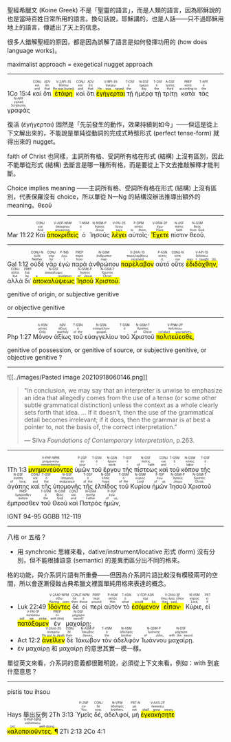聖經希臘文 (Koine Greek) 不是「聖靈的語言」，而是人類的語言，因為耶穌說的也是當時百姓日常所用的語言。換句話說，耶穌講的，也是人話——只不過耶穌用地上的語言，傳遞出了天上的信息。

很多人錯解聖經的原因，都是因為誤解了語言是如何發揮功用的 (how does language works)。

maximalist approach = exegetical nugget approach

---

<rt>1Co 15:4</rt> <RUBY><ruby><ruby>καὶ<rt>and</rt></ruby><rt>καί</rt></ruby><rt>CONJ</rt></RUBY> <RUBY><ruby><ruby>ὅτι<rt>that</rt></ruby><rt>ὅτι</rt></ruby><rt>ADV</rt></RUBY> <RUBY><ruby><ruby><mark class='verb'>ἐτάφη</mark><rt>He was buried,</rt></ruby><rt>θάπτω</rt></ruby><rt>V-2API-3S</rt></RUBY> <RUBY><ruby><ruby>καὶ<rt>and</rt></ruby><rt>καί</rt></ruby><rt>CONJ</rt></RUBY> <RUBY><ruby><ruby>ὅτι<rt>that</rt></ruby><rt>ὅτι</rt></ruby><rt>ADV</rt></RUBY> <RUBY><ruby><ruby><mark class='verb'>ἐγήγερται</mark><rt>He was raised</rt></ruby><rt>ἐγείρω</rt></ruby><rt>V-RPI-3S</rt></RUBY> <RUBY><ruby><ruby>τῇ<rt>the</rt></ruby><rt>ὁ</rt></ruby><rt>T-DSF</rt></RUBY> <RUBY><ruby><ruby>ἡμέρᾳ<rt>day</rt></ruby><rt>ἡμέρα</rt></ruby><rt>N-DSF</rt></RUBY> <RUBY><ruby><ruby>τῇ<rt>the</rt></ruby><rt>ὁ</rt></ruby><rt>T-DSF</rt></RUBY> <RUBY><ruby><ruby>τρίτῃ<rt>third</rt></ruby><rt>τρίτος</rt></ruby><rt>A-DSF</rt></RUBY> <RUBY><ruby><ruby>κατὰ<rt>according to</rt></ruby><rt>κατά</rt></ruby><rt>PREP</rt></RUBY> <RUBY><ruby><ruby>τὰς<rt>the</rt></ruby><rt>ὁ</rt></ruby><rt>T-APF</rt></RUBY> <RUBY><ruby><ruby>γραφάς<rt>Scriptures,</rt></ruby><rt>γραφή</rt></ruby><rt>N-APF</rt></RUBY> 

復活 (ἐγήγερται) 固然是「先前發生的動作，效果持續到如今」——但這是從上下文解出來的，不能說是單純從動詞的完成式時態形式 (perfect tense-form) 就得出來的 nugget。

faith of Christ 也同樣，主詞所有格、受詞所有格在形式 (結構) 上沒有區別，因此不能單從形式 (結構) 去斷言是哪一種所有格，而是要從上下文去推敲解釋才能判斷。

Choice implies meaning ——主詞所有格、受詞所有格在形式 (結構) 上沒有區別，代表保羅沒有 choice，所以單從 N—Ng 的結構沒辦法推導出額外的 meaning。θεοῦ 

---

<rt>Mar 11:22</rt>  <RUBY><ruby><ruby>Καὶ<rt>And</rt></ruby><rt>καί</rt></ruby><rt>CONJ</rt></RUBY>  <RUBY><ruby><ruby><mark class='ptc'>ἀποκριθεὶς</mark><rt>answering,</rt></ruby><rt>ἀποκρίνω</rt></ruby><rt>V-AOP-NSM</rt></RUBY>  <RUBY><ruby><ruby>ὁ<rt>-</rt></ruby><rt>ὁ</rt></ruby><rt>T-NSM</rt></RUBY>  <RUBY><ruby><ruby>Ἰησοῦς<rt>Jesus</rt></ruby><rt>Ἰησοῦς</rt></ruby><rt>N-NSM-P</rt></RUBY>  <RUBY><ruby><ruby><mark class='verb'>λέγει</mark><rt>says</rt></ruby><rt>λέγω</rt></ruby><rt>V-PAI-3S</rt></RUBY>  <RUBY><ruby><ruby>αὐτοῖς·<rt>to them,</rt></ruby><rt>αὐτός</rt></ruby><rt>P-DPM</rt></RUBY>  <RUBY><ruby><ruby><mark class='verb'>Ἔχετε</mark><rt>Have</rt></ruby><rt>ἔχω</rt></ruby><rt>V-PAM-2P</rt></RUBY>  <RUBY><ruby><ruby>πίστιν<rt>faith</rt></ruby><rt>πίστις</rt></ruby><rt>N-ASF</rt></RUBY>  <RUBY><ruby><ruby>θεοῦ.<rt>from God.</rt></ruby><rt>θεός</rt></ruby><rt>N-GSM</rt></RUBY> 


---


<rt>Gal 1:12</rt>  <RUBY><ruby><ruby>οὐδὲ<rt>Neither</rt></ruby><rt>οὐδέ</rt></ruby><rt>CONJ-N</rt></RUBY>  <RUBY><ruby><ruby>γὰρ<rt>for</rt></ruby><rt>γάρ</rt></ruby><rt>CONJ</rt></RUBY>  <RUBY><ruby><ruby>ἐγὼ<rt>I</rt></ruby><rt>ἐγώ</rt></ruby><rt>P-1NS</rt></RUBY>  <RUBY><ruby><ruby>παρὰ<rt>from</rt></ruby><rt>παρά</rt></ruby><rt>PREP</rt></RUBY>  <RUBY><ruby><ruby>ἀνθρώπου<rt>man</rt></ruby><rt>ἄνθρωπος</rt></ruby><rt>N-GSM</rt></RUBY>  <RUBY><ruby><ruby><mark class='verb'>παρέλαβον</mark><rt>received</rt></ruby><rt>παραλαμβάνω</rt></ruby><rt>V-2AAI-1S</rt></RUBY>  <RUBY><ruby><ruby>αὐτό<rt>it,</rt></ruby><rt>αὐτός</rt></ruby><rt>P-ASN</rt></RUBY>  <RUBY><ruby><ruby>οὔτε<rt>nor</rt></ruby><rt>οὔτε</rt></ruby><rt>CONJ-N</rt></RUBY>  <RUBY><ruby><ruby><mark class='verb'>ἐδιδάχθην,</mark><rt>was I taught [it],</rt></ruby><rt>διδάσκω</rt></ruby><rt>V-API-1S</rt></RUBY>  <RUBY><ruby><ruby>ἀλλὰ<rt>but</rt></ruby><rt>ἀλλά</rt></ruby><rt>CONJ</rt></RUBY>  <RUBY><ruby><ruby>δι᾽<rt>by</rt></ruby><rt>διά</rt></ruby><rt>PREP</rt></RUBY>  <RUBY><ruby><ruby><mark>ἀποκαλύψεως</mark><rt>a revelation</rt></ruby><rt>ἀποκάλυψις</rt></ruby><rt>N-GSF</rt></RUBY>  <RUBY><ruby><ruby><mark>Ἰησοῦ</mark><rt>of Jesus</rt></ruby><rt>Ἰησοῦς</rt></ruby><rt>N-GSM-P</rt></RUBY>  <RUBY><ruby><ruby><mark>Χριστοῦ.</mark><rt>Christ.</rt></ruby><rt>Χριστός</rt></ruby><rt>N-GSM-T</rt></RUBY> 

genitive of origin, or
subjective genitive

or
objective genitive

---

<rt>Php 1:27</rt>  <RUBY><ruby><ruby>Μόνον<rt>Only</rt></ruby><rt>μόνος</rt></ruby><rt>A-ASN</rt></RUBY>  <RUBY><ruby><ruby>ἀξίως<rt>worthily</rt></ruby><rt>ἀξίως</rt></ruby><rt>ADV</rt></RUBY>  <RUBY><ruby><ruby>τοῦ<rt>of the</rt></ruby><rt>ὁ</rt></ruby><rt>T-GSN</rt></RUBY>  <RUBY><ruby><ruby>εὐαγγελίου<rt>gospel</rt></ruby><rt>εὐαγγέλιον</rt></ruby><rt>N-GSN</rt></RUBY>  <RUBY><ruby><ruby>τοῦ<rt>-</rt></ruby><rt>ὁ</rt></ruby><rt>T-GSM</rt></RUBY>  <RUBY><ruby><ruby>Χριστοῦ<rt>of Christ</rt></ruby><rt>Χριστός</rt></ruby><rt>N-GSM-T</rt></RUBY>  <RUBY><ruby><ruby><mark class='verb'>πολιτεύεσθε,</mark><rt>conduct yourselves,</rt></ruby><rt>πολιτεύω</rt></ruby><rt>V-PNM-2P</rt></RUBY>  

genitive of possession, or
genitive of source, or
subjective genitive, or
objective genitive ?


---

 ![[../images/Pasted image 20210918060146.png]]

> "In conclusion, we may say that an interpreter is unwise to emphasize an idea that allegedly comes from the use of a tense (or some other subtle grammatical distinction) unless the context as a whole clearly sets forth that idea. ... If it doesn't, then the use of the grammatical detail becomes irrelevant; if it does, then the grammar is at best a pointer to, not the basis of, the correct interpretation."  
> 
> — Silva *Foundations of Contemporary Interpretation*, p.263.


---

<rt>1Th 1:3</rt>  <RUBY><ruby><ruby><mark class='ptc'>μνημονεύοντες</mark><rt>remembering</rt></ruby><rt>μνημονεύω</rt></ruby><rt>V-PAP-NPM</rt></RUBY>  <RUBY><ruby><ruby>ὑμῶν<rt>your</rt></ruby><rt>σύ</rt></ruby><rt>P-2GP</rt></RUBY>  <RUBY><ruby><ruby>τοῦ<rt>-</rt></ruby><rt>ὁ</rt></ruby><rt>T-GSN</rt></RUBY>  <RUBY><ruby><ruby>ἔργου<rt>work</rt></ruby><rt>ἔργον</rt></ruby><rt>N-GSN</rt></RUBY>  <RUBY><ruby><ruby>τῆς<rt>-</rt></ruby><rt>ὁ</rt></ruby><rt>T-GSF</rt></RUBY>  <RUBY><ruby><ruby>πίστεως<rt>of faith</rt></ruby><rt>πίστις</rt></ruby><rt>N-GSF</rt></RUBY>  <RUBY><ruby><ruby>καὶ<rt>and</rt></ruby><rt>καί</rt></ruby><rt>CONJ</rt></RUBY>  <RUBY><ruby><ruby>τοῦ<rt>-</rt></ruby><rt>ὁ</rt></ruby><rt>T-GSM</rt></RUBY>  <RUBY><ruby><ruby>κόπου<rt>labor</rt></ruby><rt>κόπος</rt></ruby><rt>N-GSM</rt></RUBY>  <RUBY><ruby><ruby>τῆς<rt>-</rt></ruby><rt>ὁ</rt></ruby><rt>T-GSF</rt></RUBY>  <RUBY><ruby><ruby>ἀγάπης<rt>of love,</rt></ruby><rt>ἀγάπη</rt></ruby><rt>N-GSF</rt></RUBY>  <RUBY><ruby><ruby>καὶ<rt>and</rt></ruby><rt>καί</rt></ruby><rt>CONJ</rt></RUBY>  <RUBY><ruby><ruby>τῆς<rt>the</rt></ruby><rt>ὁ</rt></ruby><rt>T-GSF</rt></RUBY>  <RUBY><ruby><ruby>ὑπομονῆς<rt>endurance</rt></ruby><rt>ὑπομονή</rt></ruby><rt>N-GSF</rt></RUBY>  <RUBY><ruby><ruby>τῆς<rt>of the</rt></ruby><rt>ὁ</rt></ruby><rt>T-GSF</rt></RUBY>  <RUBY><ruby><ruby>ἐλπίδος<rt>hope</rt></ruby><rt>ἐλπίς</rt></ruby><rt>N-GSF</rt></RUBY>  <RUBY><ruby><ruby>τοῦ<rt>of the</rt></ruby><rt>ὁ</rt></ruby><rt>T-GSM</rt></RUBY>  <RUBY><ruby><ruby>Κυρίου<rt>Lord</rt></ruby><rt>κύριος</rt></ruby><rt>N-GSM</rt></RUBY>  <RUBY><ruby><ruby>ἡμῶν<rt>of us</rt></ruby><rt>ἐγώ</rt></ruby><rt>P-1GP</rt></RUBY>  <RUBY><ruby><ruby>Ἰησοῦ<rt>Jesus</rt></ruby><rt>Ἰησοῦς</rt></ruby><rt>N-GSM-P</rt></RUBY>  <RUBY><ruby><ruby>Χριστοῦ<rt>Christ,</rt></ruby><rt>Χριστός</rt></ruby><rt>N-GSM-T</rt></RUBY>  <RUBY><ruby><ruby>ἔμπροσθεν<rt>before</rt></ruby><rt>ἔμπροσθεν</rt></ruby><rt>PREP</rt></RUBY>  <RUBY><ruby><ruby>τοῦ<rt>the</rt></ruby><rt>ὁ</rt></ruby><rt>T-GSM</rt></RUBY>  <RUBY><ruby><ruby>Θεοῦ<rt>God</rt></ruby><rt>θεός</rt></ruby><rt>N-GSM</rt></RUBY>  <RUBY><ruby><ruby>καὶ<rt>and</rt></ruby><rt>καί</rt></ruby><rt>CONJ</rt></RUBY>  <RUBY><ruby><ruby>Πατρὸς<rt>Father</rt></ruby><rt>πατήρ</rt></ruby><rt>N-GSM</rt></RUBY>  <RUBY><ruby><ruby>ἡμῶν,<rt>of us,</rt></ruby><rt>ἐγώ</rt></ruby><rt>P-1GP</rt></RUBY> 

IGNT 94-95
GGBB 112-119

---


八格 or 五格？
- 用 synchronic 思維來看，dative/instrument/locative 形式 (form) 沒有分別，但不能根據語意 (semantic) 的差異而區分出不同的格來。

格的功能，與介系詞片語有所重疊——但因為介系詞片語比較沒有模稜兩可的空間，所以會逐漸侵蝕古典希臘文裡面單純用格來表達的概念。

- <rt>Luk 22:49</rt>  <RUBY><ruby><ruby><mark class='ptc'>Ἰδόντες</mark><rt>Having seen</rt></ruby><rt>εἴδω</rt></ruby><rt>V-2AAP-NPM</rt></RUBY>  <RUBY><ruby><ruby>δὲ<rt>then</rt></ruby><rt>δέ</rt></ruby><rt>CONJ</rt></RUBY>  <RUBY><ruby><ruby>οἱ<rt>those</rt></ruby><rt>ὁ</rt></ruby><rt>T-NPM</rt></RUBY>  <RUBY><ruby><ruby>περὶ<rt>around</rt></ruby><rt>περί</rt></ruby><rt>PREP</rt></RUBY>  <RUBY><ruby><ruby>αὐτὸν<rt>Him</rt></ruby><rt>αὐτός</rt></ruby><rt>P-ASM</rt></RUBY>  <RUBY><ruby><ruby>τὸ<rt>what</rt></ruby><rt>ὁ</rt></ruby><rt>T-ASN</rt></RUBY>  <RUBY><ruby><ruby><mark class='ptc'>ἐσόμενον</mark><rt>would be,</rt></ruby><rt>εἰμί</rt></ruby><rt>V-FDP-ASN</rt></RUBY>  <RUBY><ruby><ruby><mark class='verb'>εἶπαν·</mark><rt>they said,</rt></ruby><rt>ἔπω, ἐρῶ, εἶπον</rt></ruby><rt>V-2AAI-3P</rt></RUBY>  <RUBY><ruby><ruby>Κύριε,<rt>Lord,</rt></ruby><rt>κύριος</rt></ruby><rt>N-VSM</rt></RUBY>  <RUBY><ruby><ruby>εἰ<rt>if</rt></ruby><rt>εἰ</rt></ruby><rt>PRT</rt></RUBY>  <RUBY><ruby><ruby><mark class='verb'>πατάξομεν</mark><rt>will we strike</rt></ruby><rt>πατάσσω</rt></ruby><rt>V-FAI-1P</rt></RUBY>  <RUBY><ruby><ruby>ἐν<rt>with [the]</rt></ruby><rt>ἐν</rt></ruby><rt>PREP</rt></RUBY>  <RUBY><ruby><ruby>μαχαίρῃ;<rt>sword?</rt></ruby><rt>μάχαιρα</rt></ruby><rt>N-DSF</rt></RUBY> 
- <rt>Act 12:2</rt>  <RUBY><ruby><ruby><mark class='verb'>ἀνεῖλεν</mark><rt>He put to death</rt></ruby><rt>ἀναιρέω</rt></ruby><rt>V-2AAI-3S</rt></RUBY>  <RUBY><ruby><ruby>δὲ<rt>then</rt></ruby><rt>δέ</rt></ruby><rt>CONJ</rt></RUBY>  <RUBY><ruby><ruby>Ἰάκωβον<rt>James,</rt></ruby><rt>Ἰάκωβος</rt></ruby><rt>N-ASM-P</rt></RUBY>  <RUBY><ruby><ruby>τὸν<rt>the</rt></ruby><rt>ὁ</rt></ruby><rt>T-ASM</rt></RUBY>  <RUBY><ruby><ruby>ἀδελφὸν<rt>brother</rt></ruby><rt>ἀδελφός</rt></ruby><rt>N-ASM</rt></RUBY>  <RUBY><ruby><ruby>Ἰωάννου<rt>of John,</rt></ruby><rt>Ἰωάννης</rt></ruby><rt>N-GSM-P</rt></RUBY>  <RUBY><ruby><ruby>μαχαίρῃ.<rt>with the sword.</rt></ruby><rt>μάχαιρα</rt></ruby><rt>N-DSF</rt></RUBY> 
- ἐν μαχαίρῃ 和 μαχαίρῃ 的意思其實一模一樣。

單從英文來看，介系詞的意義都很難明說，必須從上下文來看。例如：with 到底什麼意思？


---

pistis tou ihsou

Hays 舉出反例
<rt>2Th 3:13</rt>  <RUBY><ruby><ruby>Ὑμεῖς<rt>You</rt></ruby><rt>σύ</rt></ruby><rt>P-2NP</rt></RUBY>  <RUBY><ruby><ruby>δέ,<rt>now,</rt></ruby><rt>δέ</rt></ruby><rt>CONJ</rt></RUBY>  <RUBY><ruby><ruby>ἀδελφοί,<rt>brothers,</rt></ruby><rt>ἀδελφός</rt></ruby><rt>N-VPM</rt></RUBY>  <RUBY><ruby><ruby>μὴ<rt>not</rt></ruby><rt>μή</rt></ruby><rt>PRT-N</rt></RUBY>  <RUBY><ruby><ruby><mark class='verb'>ἐγκακήσητε</mark><rt>shall grow weary</rt></ruby><rt>ἐκκακέω</rt></ruby><rt>V-AAS-2P</rt></RUBY>  <RUBY><ruby><ruby><mark class='ptc'>καλοποιοῦντες. ¶</mark><rt>[in] well-doing.</rt></ruby><rt>καλοποιέω</rt></ruby><rt>V-PAP-NPM</rt></RUBY> 2Ti 2:13
2Co 4:1